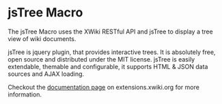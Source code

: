 jsTree Macro
============
The jsTree Macro uses the XWiki RESTful API and jsTree to display a tree view of wiki documents. 

jsTree is jquery plugin, that provides interactive trees. It is absolutely free, open source and distributed under the MIT license.
jsTree is easily extendable, themable and configurable, it supports HTML & JSON data sources and AJAX loading.

Checkout the [documentation page](http://extensions.xwiki.org/xwiki/bin/view/Extension/jsTree+Macro) on extensions.xwiki.org for more information.

